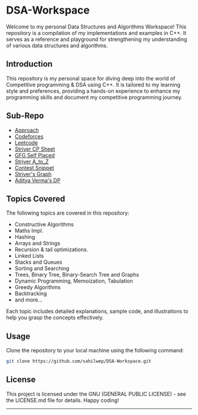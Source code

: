 # DSA-Workspace

Welcome to my personal Data Structures and Algorithms Workspace! This repository is a compilation of my implementations and examples in C++. It serves as a reference and playground for strengthening my understanding of various data structures and algorithms.

## Introduction

This repository is my personal space for diving deep into the world of Competitive programming & DSA using C++. It is tailored to my learning style and preferences, providing a hands-on experience to enhance my programming skills and document my competitive programming journey.


## Sub-Repo

- [Approach](/Approach)
- [Codeforces](/Codeforces/)
- [Leetcode](/Leetcode/)
- [Striver CP Sheet](/Striver_CP_Sheet)
- [GFG Self Placed](/GFG_Complete_A_Z/)
- [Striver A_to_Z](/Striver_DSA_A-to-Z/)
- [Contest Snippet](/Contest_Snippet/code.cpp)
- [Striver's Graph](/Graph)
- [Aditya Verma's DP](/DP-Aditya-Verma/)

## Topics Covered

The following topics are covered in this repository:
  - Constructive Algorithms
  - Maths Impl.
  - Hashing
  - Arrays and Strings
  - Recursion & tail optimizations.
  - Linked Lists 
  - Stacks and Queues
  - Sorting and Searching
  - Trees, Binary Tree, Binary-Search Tree and Graphs
  - Dynamic Programming, Memoization, Tabulation
  - Greedy Algorithms
  - Backtracking
  - and more...

Each topic includes detailed explanations, sample code, and illustrations to help you grasp the concepts effectively.

## Usage

Clone the repository to your local machine using the following command:
```sh
git clone https://github.com/sahilwep/DSA-Workspace.git
```

## License

This project is licensed under the GNU (GENERAL PUBLIC LICENSE)  - see the LICENSE.md file for details. Happy coding!

***
